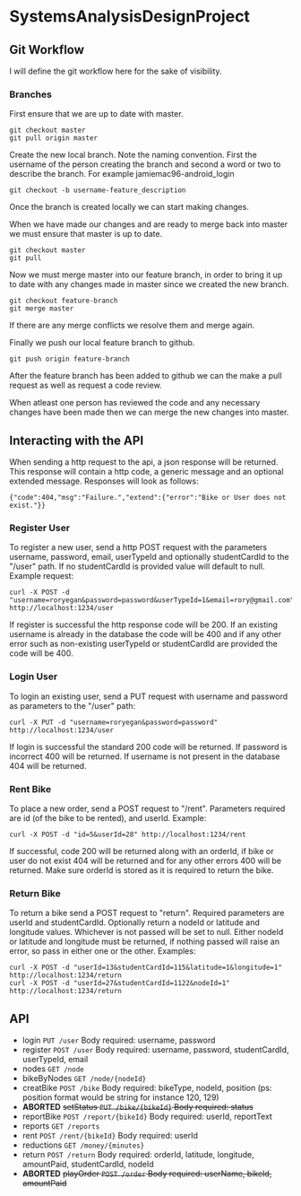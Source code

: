 # SystemsAnalysisDesignProject

## Git Workflow
I will define the git workflow here for the sake of visibility.

### Branches

First ensure that we are up to date with master.
```console
git checkout master
git pull origin master
```

Create the new local branch. Note the naming convention. First the username of the person creating the branch and second a word or two to describe the branch. For example jamiemac96-android_login
```console
git checkout -b username-feature_description
```

Once the branch is created locally we can start making changes.

When we have made our changes and are ready to merge back into master 
we must ensure that master is up to date. 

```console
git checkout master
git pull
```

Now we must merge master into our feature branch, in order to bring it up to 
date with any changes made in master since we created the new branch.

```console
git checkout feature-branch
git merge master
```

If there are any merge conflicts we resolve them and merge again.

Finally we push our local feature branch to github.

```console
git push origin feature-branch
```

After the feature branch has been added to github we can the make a 
pull request as well as request a code review.

When atleast one person has reviewed the code and any necessary 
changes have been made then we can merge the new changes into master.

## Interacting with the API

When sending a http request to the api, a json response will be returned. This response will contain a http code, a generic message and an optional extended message. Responses will look as follows:

```
{"code":404,"msg":"Failure.","extend":{"error":"Bike or User does not exist."}}
```

### Register User
To register a new user, send a http POST request with the parameters username, password, email, userTypeId and optionally studentCardId to the "/user" path. If no studentCardId is provided value will default to null. Example request:

```
curl -X POST -d "username=roryegan&password=password&userTypeId=1&email=rory@gmail.com" http://localhost:1234/user
```

If register is successful the http response code will be 200. If an existing username is already in the database the code will be 400 and if any other error such as non-existing userTypeId or studentCardId are provided the code will be 400.

### Login User

To login an existing user, send a PUT request with username and password as parameters to the "/user" path:
```
curl -X PUT -d "username=roryegan&password=password" http://localhost:1234/user
```

If login is successful the standard 200 code will be returned. If password is incorrect 400 will be returned. If username is not present in the database 404 will be returned.

### Rent Bike

To place a new order, send a POST request to "/rent". Parameters required are id (of the bike to be rented), and userId. Example:
```
curl -X POST -d "id=5&userId=28" http://localhost:1234/rent
```

If successful, code 200 will be returned along with an orderId, if bike or user do not exist 404 will be returned and for any other errors 400 will be returned. Make sure orderId is stored as it is required to return the bike.

### Return Bike

To return a bike send a POST request to "return". Required parameters are userId and studentCardId. Optionally return a nodeId or latitude and longitude values. Whichever is not passed will be set to null. Either nodeId or latitude and longitude must be returned, if nothing passed will raise an error, so pass in either one or the other. Examples:
```
curl -X POST -d "userId=13&studentCardId=115&latitude=1&longitude=1" http://localhost:1234/return
curl -X POST -d "userId=27&studentCardId=1122&nodeId=1" http://localhost:1234/return
```

## API

* login `PUT /user`   Body required: username, password
* register `POST /user` Body required: username, password, studentCardId, userTypeId, email
* nodes `GET /node`
* bikeByNodes `GET /node/{nodeId}`
* creatBike `POST /bike` Body required: bikeType, nodeId, position (ps: position format would be string for instance 120, 129)
* **ABORTED** ~~setStatus `PUT /bike/{bikeId}` Body required: status~~
* reportBike `POST /report/{bikeId}` Body required: userId, reportText
* reports `GET /reports`
* rent `POST /rent/{bikeId}` Body required: userId
* reductions `GET /money/{minutes}`
* return `POST /return` Body required: orderId, latitude, longitude, amountPaid, studentCardId, nodeId
* **ABORTED** ~~playOrder `POST /order` Body required: userName, bikeId, amountPaid~~
